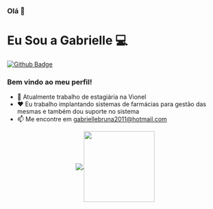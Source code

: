 ### Olá 👋

# Eu Sou a Gabrielle 💻

[![Github Badge](https://img.shields.io/badge/-Github-000?style=flat-square&logo=Github&logoColor=white&link=https://github.com/Gabriellebru)](https://github.com/Gabriellebru)

### Bem vindo ao meu perfil!

- 👤 Atualmente trabalho de estagiária na Vionel 
- ❤ Eu trabalho implantando sistemas de farmácias para gestão das mesmas e também dou suporte no sistema
- 📫 Me encontre em gabriellebruna2011@hotmail.com

<p align="center">
  <a href="https://github.com/anuraghazra/github-readme-stats">
    <img
      align="center"
      src="https://github-readme-stats.vercel.app/api/top-langs/?username=Gabriellebru&layout=compact"
    />
  </a>
  <a href="https://github.com/anuraghazra/github-readme-stats">
    <img
      align="center"
      height="165"
      src="https://github-readme-stats.vercel.app/api?username=Gabriellebru&count_private=true&show_icons=true&custom_title=Github%20Status&hide=issues"
    />
  </a>
</p>
